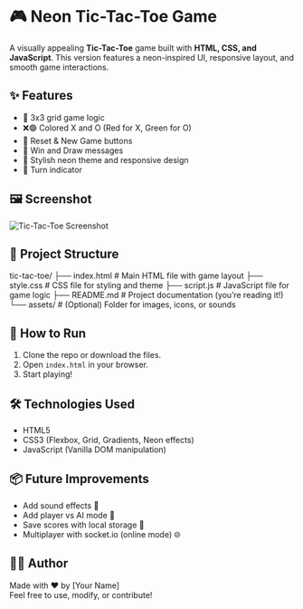 # 🎮 Neon Tic-Tac-Toe Game

A visually appealing **Tic-Tac-Toe** game built with **HTML, CSS, and JavaScript**. This version features a neon-inspired UI, responsive layout, and smooth game interactions.

## ✨ Features

- 🔲 3x3 grid game logic
- ❌🟢 Colored X and O (Red for X, Green for O)
- 🔁 Reset & New Game buttons
- 🎉 Win and Draw messages
- 🌈 Stylish neon theme and responsive design
- 🔄 Turn indicator

## 🖼️ Screenshot

![Tic-Tac-Toe Screenshot](assets/screenshot.png)

## 📁 Project Structure

tic-tac-toe/
├── index.html # Main HTML file with game layout
├── style.css # CSS file for styling and theme
├── script.js # JavaScript file for game logic
├── README.md # Project documentation (you’re reading it!)
└── assets/ # (Optional) Folder for images, icons, or sounds

## 🚀 How to Run

1. Clone the repo or download the files.
2. Open `index.html` in your browser.
3. Start playing!

## 🛠️ Technologies Used

- HTML5
- CSS3 (Flexbox, Grid, Gradients, Neon effects)
- JavaScript (Vanilla DOM manipulation)

## 📦 Future Improvements

- Add sound effects 🎵
- Add player vs AI mode 🤖
- Save scores with local storage 💾
- Multiplayer with socket.io (online mode) 🌐

## 🧑‍💻 Author

Made with ❤️ by [Your Name]  
Feel free to use, modify, or contribute!

